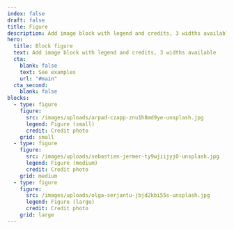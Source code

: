 ```yaml
---
index: false
draft: false
title: Figure
description: Add image block with legend and credits, 3 widths available
hero:
  title: Block figure
  text: Add image block with legend and credits, 3 widths available
  cta:
    blank: false
    text: See examples
    url: "#main"
  cta_second:
    blank: false
blocks:
  - type: figure
    figure:
      src: /images/uploads/arpad-czapp-znu1h8md9ye-unsplash.jpg
      legend: Figure (small)
      credit: Credit photo
    grid: small
  - type: figure
    figure:
      src: /images/uploads/sebastien-jermer-ty9wjiijyj0-unsplash.jpg
      legend: Figure (medium)
      credit: Credit photo
    grid: medium
  - type: figure
    figure:
      src: /images/uploads/olga-serjantu-jbjd2kbi55s-unsplash.jpg
      legend: Figure (large)
      credit: Credit photo
    grid: large
---
```

